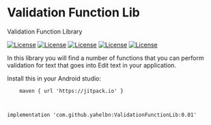 # Validation Function Lib
Validation Function Library

[![License](https://img.shields.io/github/issues/yahelbn/ValidationFunctionLib)](https://opensource.org/licenses/Apache-2.0)
[![License](https://img.shields.io/github/forks/yahelbn/ValidationFunctionLib)](https://opensource.org/licenses/Apache-2.0)
[![License](https://img.shields.io/github/stars/yahelbn/ValidationFunctionLib)](https://opensource.org/licenses/Apache-2.0)
[![License](https://img.shields.io/github/license/yahelbn/ValidationFunctionLib)](https://opensource.org/licenses/Apache-2.0)
[![License](https://img.shields.io/twitter/url?style=social)](https://opensource.org/licenses/Apache-2.0)



In this library you will find a number of functions that you can perform validation
for text that goes into Edit text in your application.

Install this in your Android studio:

        maven { url 'https://jitpack.io' }



    implementation 'com.github.yahelbn:ValidationFunctionLib:0.01'
